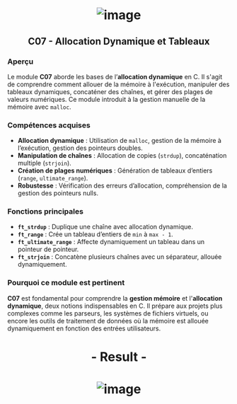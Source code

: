 # <p align="center"> ![image](https://github.com/ChrstphrChevalier/42Pool/assets/146819291/287e233d-1237-4049-8f31-c8db9e1661bf) </p>

## <p align="center"> C07 - Allocation Dynamique et Tableaux </p>

### Aperçu
Le module **C07** aborde les bases de l’**allocation dynamique** en C. Il s'agit de comprendre comment allouer de la mémoire à l'exécution, manipuler des tableaux dynamiques, concaténer des chaînes, et gérer des plages de valeurs numériques. Ce module introduit à la gestion manuelle de la mémoire avec `malloc`.

### Compétences acquises
- **Allocation dynamique** : Utilisation de `malloc`, gestion de la mémoire à l’exécution, gestion des pointeurs doubles.
- **Manipulation de chaînes** : Allocation de copies (`strdup`), concaténation multiple (`strjoin`).
- **Création de plages numériques** : Génération de tableaux d’entiers (`range`, `ultimate_range`).
- **Robustesse** : Vérification des erreurs d’allocation, compréhension de la gestion des pointeurs nulls.

### Fonctions principales
- **`ft_strdup`** : Duplique une chaîne avec allocation dynamique.
- **`ft_range`** : Crée un tableau d’entiers de `min` à `max - 1`.
- **`ft_ultimate_range`** : Affecte dynamiquement un tableau dans un pointeur de pointeur.
- **`ft_strjoin`** : Concatène plusieurs chaînes avec un séparateur, allouée dynamiquement.

### Pourquoi ce module est pertinent
**C07** est fondamental pour comprendre la **gestion mémoire** et l'**allocation dynamique**, deux notions indispensables en C. Il prépare aux projets plus complexes comme les parseurs, les systèmes de fichiers virtuels, ou encore les outils de traitement de données où la mémoire est allouée dynamiquement en fonction des entrées utilisateurs.

##

# <p align="center"> - Result - </p>

# <p align="center"> ![image](https://github.com/ChrstphrChevalier/42Pool/assets/146819291/decef5e4-1372-409e-a817-0392197836e3) </p>
